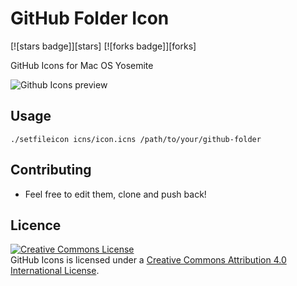 GitHub Folder Icon
===========
[![stars badge]][stars]
[![forks badge]][forks]

GitHub Icons for Mac OS Yosemite

![Github Icons preview](https://github.com/gregoryzuckerman/githubicons/blob/master/png/GitHub-Folder-Icon.png "Github Icons preview")

Usage
-----
    ./setfileicon icns/icon.icns /path/to/your/github-folder
    
Contributing
-----

- Feel free to edit them, clone and push back!


Licence
-----

<a rel="license" href="http://creativecommons.org/licenses/by/4.0/"><img alt="Creative Commons License" style="border-width:0" src="http://i.creativecommons.org/l/by/4.0/80x15.png" /></a><br /><span xmlns:dct="http://purl.org/dc/terms/" property="dct:title">GitHub Icons</span> is licensed under a <a rel="license" href="http://creativecommons.org/licenses/by/4.0/">Creative Commons Attribution 4.0 International License</a>.
